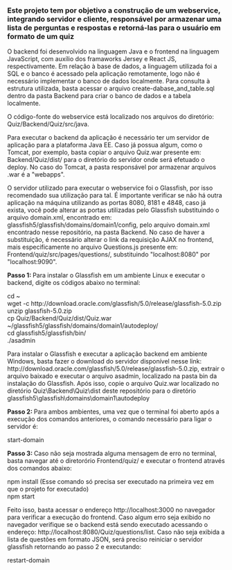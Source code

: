 <h3>Este projeto tem por objetivo a construção de um webservice, integrando servidor e cliente, responsável por armazenar uma lista de perguntas e respostas e retorná-las para o usuário em formato de um quiz</h3>


<p>O backend foi desenvolvido na linguagem Java e o frontend na linguagem JavaScript, com auxílio dos framaworks Jersey e React JS, respectivamente. Em relação à base de dados, a linguagem utilizada foi a SQL e o banco é acessado pela aplicação remotamente, logo não é necessário implementar o banco de dados localmente. Para consulta à estrutura utilizada, basta acessar o arquivo create-dabase_and_table.sql dentro da pasta Backend para criar o banco de dados e a tabela localmente.</p>

<p>O código-fonte do webservice está localizado nos arquivos do diretório: Quiz/Backend/Quiz/src/java.</p>

<p>Para executar o backend da aplicação é necessário ter um servidor de aplicação para a plataforma Java EE. Caso já possua algum, como o Tomcat, por exemplo, basta copiar o arquivo Quiz.war presente em: Backend/Quiz/dist/ para o diretório do servidor onde será efetuado o deploy. No caso do Tomcat, a pasta responsável por armazenar arquivos .war é a "webapps".</p>

<p>O servidor utilizado para executar o webservice foi o Glassfish, por isso recomendado sua utilização para tal. É importante verificar se não há outra aplicação na máquina utilizando as portas 8080, 8181 e 4848, caso já exista, você pode alterar as portas utilizadas pelo Glassfish substituindo o arquivo domain.xml, encontrado em: glassfish5/glassfish/domains/domain1/config, pelo arquivo domain.xml encontrado nesse repositório, na pasta Backend. No caso de haver a substituição, é necessário alterar o link da requisição AJAX no frontend, mais especificamente no arquivo Questions.js presente em: Frontend/quiz/src/pages/questions/, substituindo "localhost:8080" por "localhost:9090".</p>


<p><b>Passo 1: </b>Para instalar o Glassfish em um ambiente Linux e executar o backend, digite os códigos abaixo no terminal:</p>

<p>
cd ~ <br />
wget -c http://download.oracle.com/glassfish/5.0/release/glassfish-5.0.zip <br />
unzip glassfish-5.0.zip <br />
cp Quiz/Backend/Quiz/dist/Quiz.war ~/glassfish5/glassfish/domains/domain1/autodeploy/ <br />
cd glassfish5/glassfish/bin/ <br />
./asadmin </p>


<p>Para instalar o Glassfish e executar a aplicação backend em ambiente Windows, basta fazer o download do servidor disponível nesse link: http://download.oracle.com/glassfish/5.0/release/glassfish-5.0.zip, extrair o arquivo baixado e executar o arquivo asadmin, localizado na pasta bin da instalação do Glassfish. Após isso, copie o arquivo Quiz.war localizado no diretório Quiz\Backend\Quiz\dist deste repositório para o diretório glassfish5\glassfish\domains\domain1\autodeploy</p>

<p><b>Passo 2: </b>Para ambos ambientes, uma vez que o terminal foi aberto após a execução dos comandos anteriores, o comando necessário para ligar o servidor é:</p> 

<p>start-domain</p>

<p><b>Passo 3: </b>Caso não seja mostrada alguma mensagem de erro no terminal, basta navegar até o diretorório Frontend/quiz/ e executar o frontend através dos comandos abaixo: </p>

<p>npm install (Esse comando só precisa ser executado na primeira vez em que o projeto for executado)<br />
npm start
</p>

<p>Feito isso, basta acessar o endereço http://localhost:3000 no navegador para verificar a execução do frontend. Caso algum erro seja exibido no navegador verifique se o backend está sendo executado acessando o endereço: http://localhost:8080/Quiz/questions/list. Caso não seja exibida a lista de questões em formato JSON, será preciso reiniciar o servidor glassfish retornando ao passo 2 e executando:</p>

<p>restart-domain</p> 